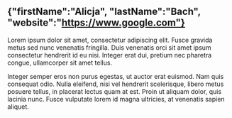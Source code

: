 {"firstName":"Alicja",
"lastName":"Bach",
"website":"https://www.google.com"}
---
Lorem ipsum dolor sit amet, consectetur adipiscing elit. Fusce gravida metus sed nunc venenatis fringilla. Duis venenatis orci sit amet ipsum consectetur hendrerit id eu nisi. Integer erat dui, pretium nec pharetra congue, ullamcorper sit amet tellus.

Integer semper eros non purus egestas, ut auctor erat euismod. Nam quis consequat odio. Nulla eleifend, nisi vel hendrerit scelerisque, libero metus posuere tellus, in placerat lectus quam at est. Proin ut aliquam dolor, quis lacinia nunc. Fusce vulputate lorem id magna ultricies, at venenatis sapien aliquet.